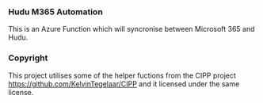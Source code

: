 ### Hudu M365 Automation
This is an Azure Function which will syncronise between Microsoft 365 and Hudu.

### Copyright
This project utilises some of the helper fuctions from the CIPP project https://github.com/KelvinTegelaar/CIPP and it licensed under the same license.
